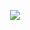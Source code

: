 <p align="center">
  <img src="https://discord.com/channels/@me/928355958281883748/1032629356557770752"/>
</p>
